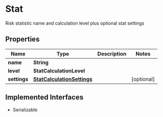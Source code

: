 

# Stat

Risk statistic name and calculation level plus optional stat settings

## Properties

Name | Type | Description | Notes
------------ | ------------- | ------------- | -------------
**name** | **String** |  | 
**level** | **StatCalculationLevel** |  | 
**settings** | [**StatCalculationSettings**](StatCalculationSettings.md) |  |  [optional]


## Implemented Interfaces

* Serializable



